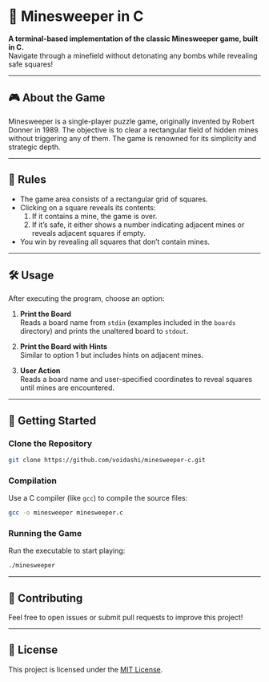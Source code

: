 # 💎 Minesweeper in C

**A terminal-based implementation of the classic Minesweeper game, built in C.**  
Navigate through a minefield without detonating any bombs while revealing safe squares!

---

## 🎮 About the Game

Minesweeper is a single-player puzzle game, originally invented by Robert Donner in 1989. The objective is to clear a rectangular field of hidden mines without triggering any of them. The game is renowned for its simplicity and strategic depth.

---

## 📜 Rules

- The game area consists of a rectangular grid of squares.
- Clicking on a square reveals its contents:
  1. If it contains a mine, the game is over.
  2. If it’s safe, it either shows a number indicating adjacent mines or reveals adjacent squares if empty.
- You win by revealing all squares that don’t contain mines.

---

## 🛠️ Usage

After executing the program, choose an option:

1. **Print the Board**  
   Reads a board name from `stdin` (examples included in the `boards` directory) and prints the unaltered board to `stdout`.

2. **Print the Board with Hints**  
   Similar to option 1 but includes hints on adjacent mines.

3. **User Action**  
   Reads a board name and user-specified coordinates to reveal squares until mines are encountered.

---

## 🚀 Getting Started

### Clone the Repository

```bash
git clone https://github.com/voidashi/minesweeper-c.git
```

### Compilation

Use a C compiler (like `gcc`) to compile the source files:

```bash
gcc -o minesweeper minesweeper.c
```

### Running the Game

Run the executable to start playing:

```bash
./minesweeper
```

---

## 🤝 Contributing

Feel free to open issues or submit pull requests to improve this project!

---

## 📄 License

This project is licensed under the [MIT License](./LICENSE).
